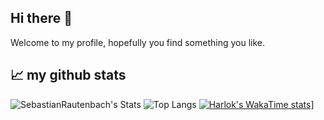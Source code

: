 ## Hi there 👋
Welcome to my profile, hopefully you find something you like. <br>


## 📈 my github stats

![SebastianRautenbach's Stats](https://github-readme-stats.vercel.app/api?username=SebastianRautenbach&show_icons=true&theme=radical)
![Top Langs](https://github-readme-stats.vercel.app/api/top-langs/?username=SebastianRautenbach&layout=compact)
[![Harlok's WakaTime stats](https://github-readme-stats.vercel.app/api/wakatime?username=SebastianRautenbach)](https://github.com/SebastianRautenbach/github-readme-stats)]

<!--
**SebastianRautenbach/SebastianRautenbach** is a ✨ _special_ ✨ repository because its `README.md` (this file) appears on your GitHub profile.

Here are some ideas to get you started:

- 🔭 I’m currently working on ...
- 🌱 I’m currently learning ...
- 👯 I’m looking to collaborate on ...
- 🤔 I’m looking for help with ...
- 💬 Ask me about ...
- 📫 How to reach me: ...
- 😄 Pronouns: ...
- ⚡ Fun fact: ...
-->
